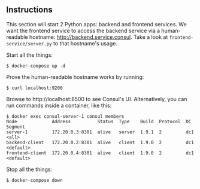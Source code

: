 ## Instructions

This section will start 2 Python apps: backend and frontend services. We want the frontend service to access the backend service via a human-readable hostname: http://backend.service.consul. Take a look at `frontend-service/server.py` to that hostname's usage.

Start all the things:

```
$ docker-compose up -d
```

Prove the human-readable hostname works by running:

```
$ curl localhost:9200
```

Browse to http://localhost:8500 to see Consul's UI. Alternatively, you can run commands inside a container, like this:

```
$ docker exec consul-server-1 consul members
Node             Address          Status  Type    Build  Protocol  DC   Segment
server-1         172.20.0.3:8301  alive   server  1.9.1  2         dc1  <all>
backend-client   172.20.0.2:8301  alive   client  1.9.0  2         dc1  <default>
frontend-client  172.20.0.4:8301  alive   client  1.9.0  2         dc1  <default>
```

Stop all the things:

```
$ docker-compose down
```

